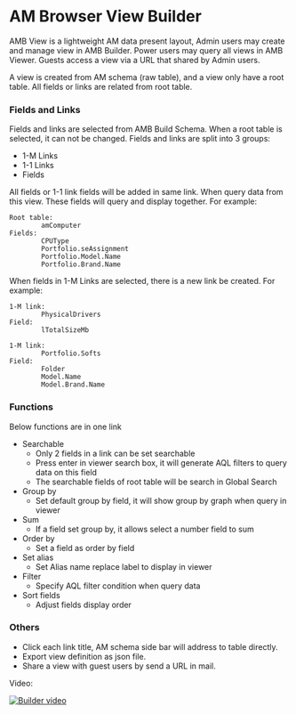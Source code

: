 # AM Browser View Builder

AMB View is a lightweight AM data present layout, Admin users may create and manage view in AMB Builder. Power users may query all views in AMB Viewer. Guests access a view via a URL that shared by Admin users.

A view is created from AM schema (raw table),  and a view only have a root table. All fields or links are related from root table.  

### Fields and Links
Fields and links are selected from AMB Build Schema. When a root table is selected, it can not be changed. Fields and links are split into 3 groups:

- 1-M Links
- 1-1 Links
- Fields

All fields or 1-1 link fields will be added in same link. When query data from this view. These fields will query and display together. For example:

```
Root table: 
        amComputer
Fields:
        CPUType
        Portfolio.seAssignment
        Portfolio.Model.Name
        Portfolio.Brand.Name
```

When fields in 1-M Links are selected, there is a new link be created. For example:

```
1-M link:
        PhysicalDrivers
Field:
        lTotalSizeMb
```
```
1-M link:
        Portfolio.Softs
Field:
        Folder
        Model.Name
        Model.Brand.Name
```

### Functions

Below functions are in one link

- Searchable
    - Only 2 fields in a link can be set searchable
    - Press enter in viewer search box, it will generate AQL filters to query data on this field
    - The searchable fields of root table will be search in Global Search
- Group by
    - Set default group by field, it will show group by graph when query in viewer
- Sum
    - If a field set group by, it allows select a number field to sum
- Order by
    - Set a field as order by field
- Set alias
    - Set Alias name replace label to display in viewer
- Filter
    - Specify AQL filter condition when query data
- Sort fields
    - Adjust fields display order

### Others

- Click each link title, AM schema side bar will address to table directly.
- Export view definition as json file.
- Share a view with guest users by send a URL in mail.

Video:

[![Builder video](http://img.youtube.com/vi/pDi3wsiG8kE/0.jpg)](http://www.youtube.com/watch?v=pDi3wsiG8kE "Create an AMB View")